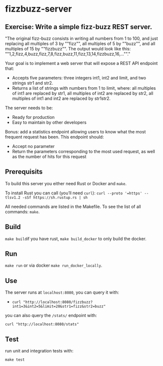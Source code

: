 # fizzbuzz-server
## Exercise: Write a simple fizz-buzz REST server.

"The original fizz-buzz consists in writing all numbers from 1 to 100, and just replacing all multiples of 3 by ""fizz"", all multiples of 5 by ""buzz"", and all multiples of 15 by ""fizzbuzz"".
The output would look like this: ""1,2,fizz,4,buzz,fizz,7,8,fizz,buzz,11,fizz,13,14,fizzbuzz,16,...""."

Your goal is to implement a web server that will expose a REST API endpoint that:
- Accepts five parameters: three integers int1, int2 and limit, and two strings str1 and str2.
- Returns a list of strings with numbers from 1 to limit, where: all multiples of int1 are replaced by str1, all multiples of int2 are replaced by str2, all multiples of int1 and int2 are replaced by str1str2.

The server needs to be:
- Ready for production
- Easy to maintain by other developers

Bonus: add a statistics endpoint allowing users to know what the most frequent request has been. This endpoint should:
- Accept no parameter
- Return the parameters corresponding to the most used request, as well as the number of hits for this request

## Prerequisits

To build this server you either need Rust or Docker and `make`.

To install Rust you can call (you’ll need `curl`): `curl --proto '=https' --tlsv1.2 -sSf https://sh.rustup.rs | sh`

All needed commands are listed in the Makefile. To see the list of all commands: `make`.

## Build

`make build`if you have rust, `make build_docker` to only build the docker.

## Run

`make run` or via docker `make run_docker_locally`.

## Use

The server runs at `localhost:8080`, you can query it with:

* `curl "http://localhost:8080/fizzbuzz?int1=3&int2=5&limit=20&str1=fizz&str2=buzz"`

you can also query the `/stats/` endpoint with:

`curl "http://localhost:8080/stats"`

## Test

run unit and integration tests with:

`make test`
